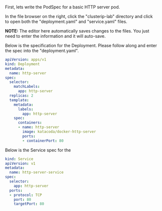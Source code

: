 First, lets write the PodSpec for a basic HTTP server pod.

In the file browser on the right, click the "clusterip-lab" directory and click to open both the "deployment.yaml" and "service.yaml" files.

**NOTE:** The editor here automatically saves changes to the files. You just need to enter the information and it will auto-save.

Below is the specification for the Deployment. Please follow along and enter the spec into the "deployment.yaml". 

```yaml
apiVersion: apps/v1
kind: Deployment
metadata:
  name: http-server
spec:
  selector:
    matchLabels:
      app: http-server
  replicas: 2
  template:
    metadata:
      labels:
        app: http-server
    spec:
      containers:
      - name: http-server
        image: katacoda/docker-http-server
        ports:
        - containerPort: 80
```

Below is the Service spec for the 

```yaml
kind: Service
apiVersion: v1
metadata:
  name: http-server-service
spec:
  selector:
    app: http-server
  ports:
  - protocol: TCP
    port: 80
    targetPort: 80
```